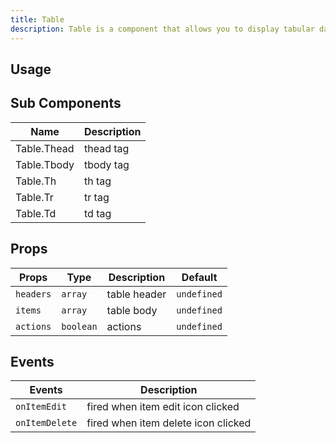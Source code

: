 ```yaml
---
title: Table
description: Table is a component that allows you to display tabular data.
---
```


## Usage

<usage></usage>

## Sub Components

| Name        | Description |
| ----------- | ----------- |
| Table.Thead | thead tag   |
| Table.Tbody | tbody tag   |
| Table.Th    | th tag      |
| Table.Tr    | tr tag      |
| Table.Td    | td tag      |

## Props

| Props     | Type      | Description  | Default     |
| --------- | --------- | ------------ | ----------- |
| `headers` | `array`   | table header | `undefined` |
| `items`   | `array`   | table body   | `undefined` |
| `actions` | `boolean` | actions      | `undefined` |

## Events

| Events         | Description                         |
| -------------- | ----------------------------------- |
| `onItemEdit`   | fired when item edit icon clicked   |
| `onItemDelete` | fired when item delete icon clicked |
